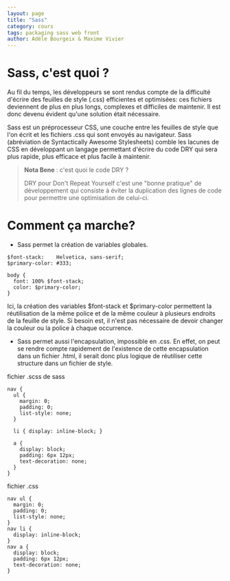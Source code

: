 ```yaml
---
layout: page
title: "Sass"
category: cours
tags: packaging sass web front
author: Adèle Bourgeix & Maxime Vivier 
---
```

# Sass, c'est quoi ?

Au fil du temps, les développeurs se sont rendus compte de la difficulté d'écrire des feuilles de style (.css) efficientes et optimisées: ces fichiers deviennent de plus en plus longs, complexes et difficiles de maintenir. Il est donc devenu évident qu'une solution était nécessaire. 

Sass est un préprocesseur CSS, une couche entre les feuilles de style que l'on écrit et les fichiers .css qui sont envoyés  au navigateur. Sass (abréviation de Syntactically Awesome Stylesheets) comble les lacunes de CSS en développant un langage permettant d'écrire du code DRY qui sera plus rapide, plus efficace et plus facile à maintenir.


> **Nota Bene** : c'est quoi le code DRY ? 
>
> DRY pour Don't Repeat Yourself c'est une "bonne pratique" de développement qui consiste à éviter la duplication des lignes de code pour permettre une optimisation de celui-ci. 


# Comment ça marche?

+ Sass permet la création de variables globales.
 
~~~ 
$font-stack:    Helvetica, sans-serif;
$primary-color: #333;

body {
  font: 100% $font-stack;
  color: $primary-color;
}
~~~

Ici, la création des variables $font-stack et $primary-color permettent la réutilisation de la même police et de la même couleur à plusieurs endroits de la feuille de style. Si besoin est, il n'est pas nécessaire de devoir changer la couleur ou la police à chaque occurrence. 

+ Sass permet aussi l'encapsulation, impossible en .css. En effet, on peut se rendre compte rapidement de l'existence de cette encapsulation dans un fichier .html, il serait donc plus logique de réutiliser cette structure dans un fichier de style. 

fichier .scss de sass

~~~
nav {
  ul {
    margin: 0;
    padding: 0;
    list-style: none;
  }

  li { display: inline-block; }

  a {
    display: block;
    padding: 6px 12px;
    text-decoration: none;
  }
}
~~~

fichier .css

~~~
nav ul {
  margin: 0;
  padding: 0;
  list-style: none;
}
nav li {
  display: inline-block;
}
nav a {
  display: block;
  padding: 6px 12px;
  text-decoration: none;
}
~~~

